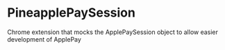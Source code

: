 # PineapplePaySession
Chrome extension that mocks the ApplePaySession object to allow easier development of ApplePay
